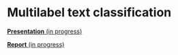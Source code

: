 # Multilabel text classification

[**Presentation** (in progress)](https://www.overleaf.com/14774988yytftbkqgrcw#/56324770/)

[**Report** (in progress)](https://www.overleaf.com/14775826sbfrqxvmtdvy#/56326884/)
